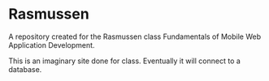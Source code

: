 # Rasmussen
A repository created for the Rasmussen class Fundamentals of Mobile Web Application Development.

This is an imaginary site done for class. Eventually it will connect to a database.
